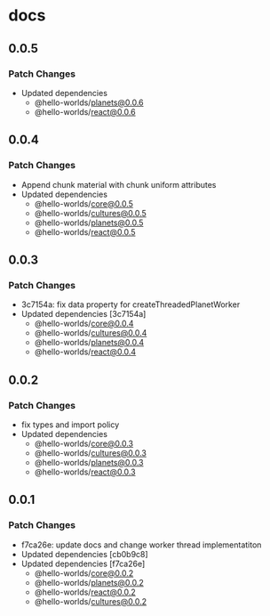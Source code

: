 # docs

## 0.0.5

### Patch Changes

- Updated dependencies
  - @hello-worlds/planets@0.0.6
  - @hello-worlds/react@0.0.6

## 0.0.4

### Patch Changes

- Append chunk material with chunk uniform attributes
- Updated dependencies
  - @hello-worlds/core@0.0.5
  - @hello-worlds/cultures@0.0.5
  - @hello-worlds/planets@0.0.5
  - @hello-worlds/react@0.0.5

## 0.0.3

### Patch Changes

- 3c7154a: fix data property for createThreadedPlanetWorker
- Updated dependencies [3c7154a]
  - @hello-worlds/core@0.0.4
  - @hello-worlds/cultures@0.0.4
  - @hello-worlds/planets@0.0.4
  - @hello-worlds/react@0.0.4

## 0.0.2

### Patch Changes

- fix types and import policy
- Updated dependencies
  - @hello-worlds/core@0.0.3
  - @hello-worlds/cultures@0.0.3
  - @hello-worlds/planets@0.0.3
  - @hello-worlds/react@0.0.3

## 0.0.1

### Patch Changes

- f7ca26e: update docs and change worker thread implementatiton
- Updated dependencies [cb0b9c8]
- Updated dependencies [f7ca26e]
  - @hello-worlds/core@0.0.2
  - @hello-worlds/planets@0.0.2
  - @hello-worlds/react@0.0.2
  - @hello-worlds/cultures@0.0.2
